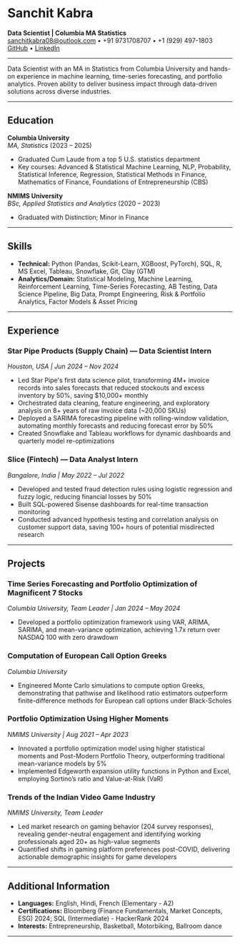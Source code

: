 # Sanchit Kabra

**Data Scientist | Columbia MA Statistics**  
[sanchitkabra08@outlook.com](mailto:sanchitkabra08@outlook.com) • +91 9731708707 • +1 (929) 497-1803  
[GitHub](https://github.com/ssk1708) • [LinkedIn](https://www.linkedin.com/in/sanchit-kabra)

---

Data Scientist with an MA in Statistics from Columbia University and hands-on experience in machine learning, time-series forecasting, and portfolio analytics. Proven ability to deliver business impact through data-driven solutions across diverse industries.

---

## Education

**Columbia University**  
*MA, Statistics* (2023 – 2025)  
- Graduated Cum Laude from a top 5 U.S. statistics department  
- Key courses: Advanced & Statistical Machine Learning, NLP, Probability, Statistical Inference, Regression, Statistical Methods in Finance, Mathematics of Finance, Foundations of Entrepreneurship (CBS)

**NMIMS University**  
*BSc, Applied Statistics and Analytics* (2020 – 2023)  
- Graduated with Distinction; Minor in Finance

---

## Skills

- **Technical:** Python (Pandas, Scikit-Learn, XGBoost, PyTorch), SQL, R, MS Excel, Tableau, Snowflake, Git, Clay (GTM)
- **Analytics/Domain:** Statistical Modeling, Machine Learning, Reinforcement Learning, Time-Series Forecasting, AB Testing, Data Science Pipeline, Big Data, Prompt Engineering, Risk & Portfolio Analytics, Factor Models & Asset Pricing

---

## Experience

### Star Pipe Products (Supply Chain) — Data Scientist Intern  
*Houston, USA | Jun 2024 – Nov 2024*

- Led Star Pipe's first data science pilot, transforming 4M+ invoice records into sales forecasts that reduced stockouts and excess inventory by 50%, saving $10,000+ monthly
- Orchestrated data cleaning, feature engineering, and exploratory analysis on 8+ years of raw invoice data (~20,000 SKUs)
- Deployed a SARIMA forecasting pipeline with rolling-window validation, automating monthly forecasts and reducing forecast error by 50%
- Created Snowflake and Tableau workflows for dynamic dashboards and quarterly model re-optimizations

### Slice (Fintech) — Data Analyst Intern  
*Bangalore, India | May 2022 – Jul 2022*

- Developed and tested fraud detection rules using logistic regression and fuzzy logic, reducing financial losses by 50%
- Built SQL-powered Sisense dashboards for real-time transaction monitoring
- Conducted advanced hypothesis testing and correlation analysis on customer support data, saving 100+ hours of potential misdirected research

---

## Projects

### Time Series Forecasting and Portfolio Optimization of Magnificent 7 Stocks  
*Columbia University, Team Leader | Jan 2024 – May 2024*
- Developed a portfolio optimization framework using VAR, ARIMA, SARIMA, and mean-variance optimization, achieving 1.7x return over NASDAQ 100 with zero drawdown

### Computation of European Call Option Greeks  
*Columbia University*
- Engineered Monte Carlo simulations to compute option Greeks, demonstrating that pathwise and likelihood ratio estimators outperform finite-difference methods for European call options under Black-Scholes

### Portfolio Optimization Using Higher Moments  
*NMIMS University | Aug 2021 – Apr 2023*
- Innovated a portfolio optimization model using higher statistical moments and Post-Modern Portfolio Theory, outperforming traditional mean-variance models by 5%
- Implemented Edgeworth expansion utility functions in Python and Excel, employing Sortino’s ratio and Value-at-Risk (VaR)

### Trends of the Indian Video Game Industry  
*NMIMS University, Team Leader*
- Led market research on gaming behavior (204 survey responses), revealing gender-neutral engagement and identifying working professionals aged 20+ as high-value segments
- Quantified shifts in gaming platform preferences post-COVID, delivering actionable demographic insights for game developers

---

## Additional Information

- **Languages:** English, Hindi, French (Elementary - A2)
- **Certifications:** Bloomberg (Finance Fundamentals, Market Concepts, ESG) 2024; SQL (Intermediate) - HackerRank 2024
- **Interests:** Entrepreneurship, Basketball, Motorbiking, Ballroom dance

---
